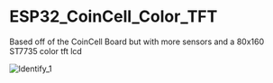 # ESP32_CoinCell_Color_TFT
Based off of the CoinCell Board but with more sensors and a 80x160 ST7735 color tft lcd

![Identify_1](https://user-images.githubusercontent.com/4991664/62703538-d67e3c00-b9bf-11e9-896f-f8773a3f0d8d.png)
